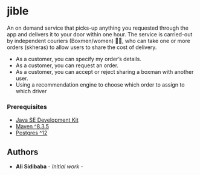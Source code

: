 # jible

An on demand service that picks-up anything you requested through the app and delivers it to your door within one hour. The service is carried-out by independent couriers (Boxmen/women) 🚴‍♀️, who can take one or more orders (skheras) to allow users to share the cost of delivery.

- As a customer, you can specify my order’s details.
- As a customer, you can request an order.
- As a customer, you can accept or reject sharing a boxman with another user.
- Using a recommendation engine to choose which order to assign to which driver


### Prerequisites

 - [Java SE Development Kit](https://www.oracle.com/java/technologies/javase-jdk8-downloads.html)
 - [Maven ^8.3.5](https://maven.apache.org/download.cgi)
 - [Postgres ^12](https://www.postgresql.org/download/)


## Authors

* **Ali Sidibaba** - *Initial work* -
